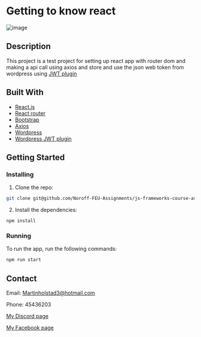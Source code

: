 # Getting to know react

![image](https://user-images.githubusercontent.com/71444698/173185859-386d6d9e-966a-485d-ad89-2895e225e2bf.png)

## Description

This project is a test project for setting up react app with router dom and making a api call using axios and store and use the json web token from wordpress using [JWT plugin](https://wordpress.org/plugins/jwt-authentication-for-wp-rest-api/)

## Built With

- [React.js](https://reactjs.org/)
- [React router](https://reactrouter.com/)
- [Bootstrap](https://getbootstrap.com)
- [Axios](https://axios-http.com/)
- [Wordpress](https://wordpress.org/)
- [Wordpress JWT plugin](https://wordpress.org/plugins/jwt-authentication-for-wp-rest-api/)

## Getting Started

### Installing

1. Clone the repo:

```bash
git clone git@github.com/Noroff-FEU-Assignments/js-frameworks-course-assignment-Martin-Holstad
```

2. Install the dependencies:

```
npm install
```

### Running

To run the app, run the following commands:

```bash
npm run start
```

## Contact

Email: Martinholstad3@hotmail.com

Phone: 45436203

[My Discord page](https://discordapp.com/users/228199265204174848/)

[My Facebook page](https://www.facebook.com/martin.holstad.31/)
